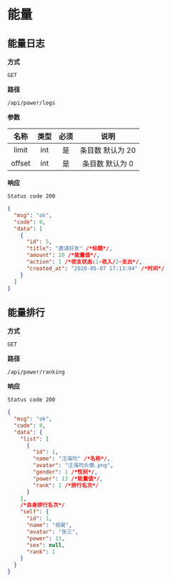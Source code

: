 # 能量

## 能量日志

**方式**

`GET`

**路径**

`/api/power/logs`

**参数**

|  名称  | 类型 | 必须 |       说明       |
| :----: | :--: | :--: | :--------------: |
| limit  | int  |  是  | 条目数 默认为 20 |
| offset | int  |  是  | 条目数 默认为 0  |

**响应**

`Status code 200`

```json
{
  "msg": "ok",
  "code": 0,
  "data": [
    {
      "id": 5,
      "title": "邀请好友" /*标题*/,
      "amount": 20 /*能量值*/,
      "action": 1 /*收支状态:1-收入/2-支出*/,
      "created_at": "2020-05-07 17:13:04" /*时间*/
    }
  ]
}
```

## 能量排行

**方式**

`GET`

**路径**

`/api/power/ranking`

**响应**

`Status code 200`

```json
{
  "msg": "ok",
  "code": 0,
  "data": {
    "list": [
      {
        "id": 1,
        "name": "汪海均" /*名称*/,
        "avatar": "汪海均头像.png",
        "gender": 1 /*性别*/,
        "power": 13 /*能量值*/,
        "rank": 1 /*排行名次*/
      }
    ],
    /*自身排行名次*/
    "self": {
      "id": 1,
      "name": "胡昊",
      "avatar": "张三",
      "power": 13,
      "sex": null,
      "rank": 1
    }
  }
}
```
